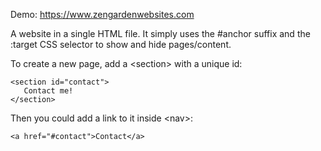 Demo: https://www.zengardenwebsites.com

A website in a single HTML file. It simply uses the #anchor suffix and the :target CSS selector to show and hide pages/content.

To create a new page, add a &lt;section&gt; with a unique id:
```
<section id="contact">
   Contact me!
</section>
```
Then you could add a link to it inside &lt;nav&gt;:

```
<a href="#contact">Contact</a>
```